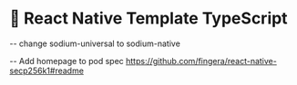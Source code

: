 # :space_invader: React Native Template TypeScript


-- change sodium-universal to sodium-native

-- Add homepage to pod spec https://github.com/fingera/react-native-secp256k1#readme
